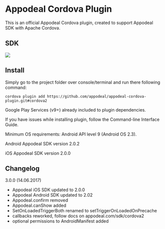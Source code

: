 # Appodeal Cordova Plugin

This is an official Appodeal Cordova plugin, created to support Appodeal SDK with Apache Cordova.

## SDK
[![](https://img.shields.io/badge/docs-here-green.svg)](appodeal.com/sdk/cordova2)

## Install

Simply go to the project folder over console/terminal and run there following command:

    cordova plugin add https://github.com/appodeal/appodeal-cordova-plugin.git#cordova2

Google Play Services (v9+) already included to plugin dependencies.

If you have issues while installing plugin, follow the Command-line Interface Guide.

Minimum OS requirements: Android API level 9 (Android OS 2.3).

Android Appodeal SDK version 2.0.2

iOS Appodeal SDK version 2.0.0


## Changelog

3.0.0 (14.06.2017)

+ Appodeal iOS SDK updated to 2.0.0
+ Appodeal Android SDK updated to 2.02
+ Appodeal.confirm removed
+ Appodeal.canShow added
+ SetOnLoadedTriggerBoth renamed to setTriggerOnLoadedOnPrecache
+ callbacks reworked, follow docs on appodeal.com/sdk/cordova2
+ optional permissions to AndroidManifest added
